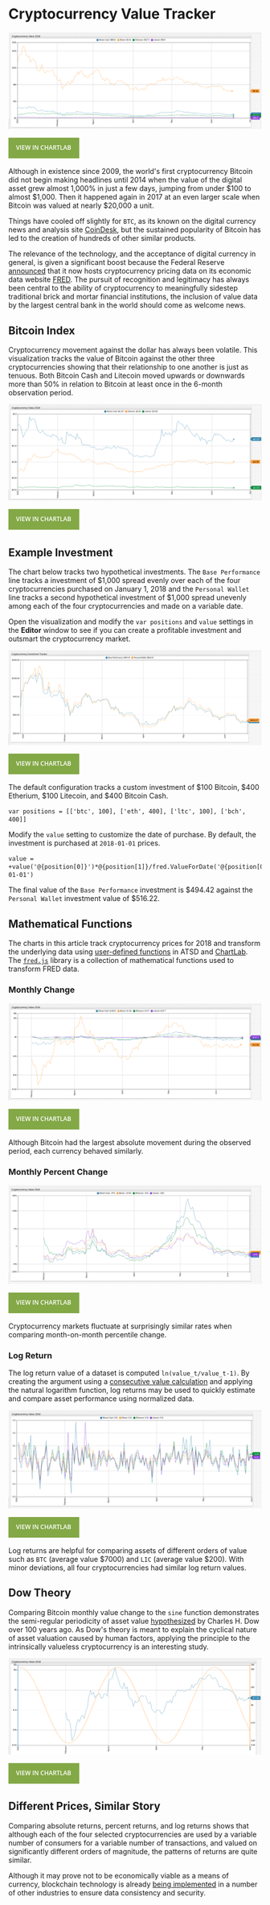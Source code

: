 # Cryptocurrency Value Tracker

![](./images/crypto-value-2018.png)

[![](./images/button.png)](https://apps.axibase.com/chartlab/71df6f9f#fullscreen)

Although in existence since 2009, the world's first cryptocurrency Bitcoin did not begin making headlines until 2014 when the value of the digital asset grew almost 1,000% in just a few days, jumping from under $100 to almost $1,000. Then it happened again in 2017 at an even larger scale when Bitcoin was valued at nearly $20,000 a unit.

Things have cooled off slightly for `BTC`, as its known on the digital currency news and analysis site [CoinDesk](https://www.coindesk.com/), but the sustained popularity of Bitcoin has led to the creation of hundreds of other similar products.

The relevance of the technology, and the acceptance of digital currency in general, is given a significant boost because the Federal Reserve [announced](https://news.research.stlouisfed.org/2018/06/fred-adds-cryptocurrency-series/) that it now hosts cryptocurrency pricing data on its economic data website [FRED](https://research.stlouisfed.org/). The pursuit of recognition and legitimacy has always been central to the ability of cryptocurrency to meaningfully sidestep traditional brick and mortar financial institutions, the inclusion of value data by the largest central bank in the world should come as welcome news.

## Bitcoin Index

Cryptocurrency movement against the dollar has always been volatile. This visualization tracks the value of Bitcoin against the other three cryptocurrencies showing that their relationship to one another is just as tenuous. Both Bitcoin Cash and Litecoin moved upwards or downwards more than 50% in relation to Bitcoin at least once in the 6-month observation period.

![](./images/bitcoin-index.png)

[![](./images/button.png)](https://apps.axibase.com/chartlab/c00386b4#fullscreen)

## Example Investment

The chart below tracks two hypothetical investments. The `Base Performance` line tracks a investment of $1,000 spread evenly over each of the four cryptocurrencies purchased on January 1, 2018 and the `Personal Wallet` line tracks a second hypothetical investment of $1,000 spread unevenly among each of the four cryptocurrencies and made on a variable date.

Open the visualization and modify the `var positions` and `value` settings in the **Editor** window to see if you can create a profitable investment and outsmart the cryptocurrency market.

![](./images/personal-wallet.png)

[![](./images/button.png)](https://apps.axibase.com/chartlab/c26b6e26)

The default configuration tracks a custom investment of $100 Bitcoin, $400 Etherium, $100 Litecoin, and $400 Bitcoin Cash.

```ls
var positions = [['btc', 100], ['eth', 400], ['ltc', 100], ['bch', 400]]  
```

Modify the `value` setting to customize the date of purchase. By default, the investment is purchased at `2018-01-01` prices.

```ls
value = +value('@{position[0]}')*@{position[1]}/fred.ValueForDate('@{position[0]}','2018-01-01')
```

The final value of the `Base Performance` investment is $494.42 against the `Personal Wallet` investment value of $516.22.

## Mathematical Functions

The charts in this article track cryptocurrency prices for 2018 and transform the underlying data using [user-defined functions](https://github.com/axibase/charts/blob/master/syntax/udf.md#user-defined-functions) in ATSD and [ChartLab](../../tutorials/shared/chartlab.md). The [`fred.js`](../../tutorials/shared/trends.md#fred-library) library is a collection of mathematical functions used to transform FRED data.

### Monthly Change

![](./images/monthly-change.png)

[![](./images/button.png)](https://apps.axibase.com/chartlab/0fb3df5f#fullscreen)

Although Bitcoin had the largest absolute movement during the observed period, each currency behaved similarly.

### Monthly Percent Change

![](./images/monthly-percent-change.png)

[![](./images/button.png)](https://apps.axibase.com/chartlab/5a8664ca#fullscreen)

Cryptocurrency markets fluctuate at surprisingly similar rates when comparing month-on-month percentile change.

### Log Return

The log return value of a dataset is computed `ln(value_t/value_t-1)`. By creating the argument using a [consecutive value calculation](../../tutorials/subtract-subsequent-values/README.md#charts-functions) and applying the natural logarithm function, log returns may be used to quickly estimate and compare asset performance using normalized data.

![](./images/log-returns.png)

[![](./images/button.png)](https://apps.axibase.com/chartlab/df649def#fullscreen)

Log returns are helpful for comparing assets of different orders of value such as `BTC` (average value $7000) and `LIC` (average value $200). With minor deviations, all four cryptocurrencies had similar log return values.

## Dow Theory

Comparing Bitcoin monthly value change to the `sine` function demonstrates the semi-regular periodicity of asset value [hypothesized](https://en.wikipedia.org/wiki/Dow_theory) by Charles H. Dow over 100 years ago. As Dow's theory is meant to explain the cyclical nature of asset valuation caused by human factors, applying the principle to the intrinsically valueless cryptocurrency is an interesting study.

![](./images/dow-theory.png)

[![](./images/button.png)](https://apps.axibase.com/chartlab/78743661#fullscreen)

## Different Prices, Similar Story

Comparing absolute returns, percent returns, and log returns shows that although each of the four selected cryptocurrencies are used by a variable number of consumers for a variable number of transactions, and valued on significantly different orders of magnitude, the patterns of returns are quite similar.

Although it may prove not to be economically viable as a means of currency, blockchain technology is already [being implemented](https://fortune.com/2017/12/26/blockchain-tech-companies-ibm/) in a number of other industries to ensure data consistency and security.